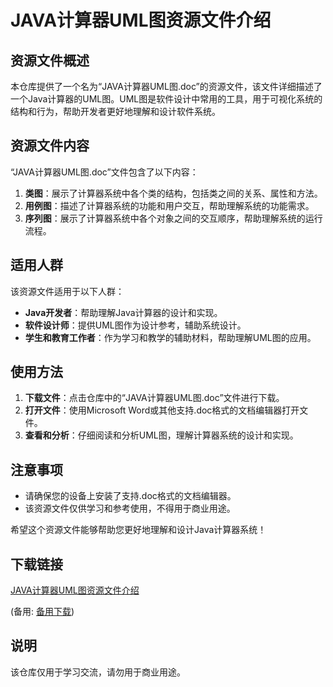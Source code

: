 # JAVA计算器UML图资源文件介绍

## 资源文件概述

本仓库提供了一个名为“JAVA计算器UML图.doc”的资源文件，该文件详细描述了一个Java计算器的UML图。UML图是软件设计中常用的工具，用于可视化系统的结构和行为，帮助开发者更好地理解和设计软件系统。

## 资源文件内容

“JAVA计算器UML图.doc”文件包含了以下内容：

1. **类图**：展示了计算器系统中各个类的结构，包括类之间的关系、属性和方法。
2. **用例图**：描述了计算器系统的功能和用户交互，帮助理解系统的功能需求。
3. **序列图**：展示了计算器系统中各个对象之间的交互顺序，帮助理解系统的运行流程。

## 适用人群

该资源文件适用于以下人群：

- **Java开发者**：帮助理解Java计算器的设计和实现。
- **软件设计师**：提供UML图作为设计参考，辅助系统设计。
- **学生和教育工作者**：作为学习和教学的辅助材料，帮助理解UML图的应用。

## 使用方法

1. **下载文件**：点击仓库中的“JAVA计算器UML图.doc”文件进行下载。
2. **打开文件**：使用Microsoft Word或其他支持.doc格式的文档编辑器打开文件。
3. **查看和分析**：仔细阅读和分析UML图，理解计算器系统的设计和实现。

## 注意事项

- 请确保您的设备上安装了支持.doc格式的文档编辑器。
- 该资源文件仅供学习和参考使用，不得用于商业用途。

希望这个资源文件能够帮助您更好地理解和设计Java计算器系统！

## 下载链接
[JAVA计算器UML图资源文件介绍](https://pan.quark.cn/s/7b779c216ee8) 

(备用: [备用下载](https://pan.baidu.com/s/1_Udh94rR_LuL-WedwCtQzg?pwd=1234))

## 说明

该仓库仅用于学习交流，请勿用于商业用途。
